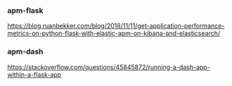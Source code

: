 

### apm-flask
https://blog.ruanbekker.com/blog/2018/11/11/get-application-performance-metrics-on-python-flask-with-elastic-apm-on-kibana-and-elasticsearch/

### apm-dash
https://stackoverflow.com/questions/45845872/running-a-dash-app-within-a-flask-app